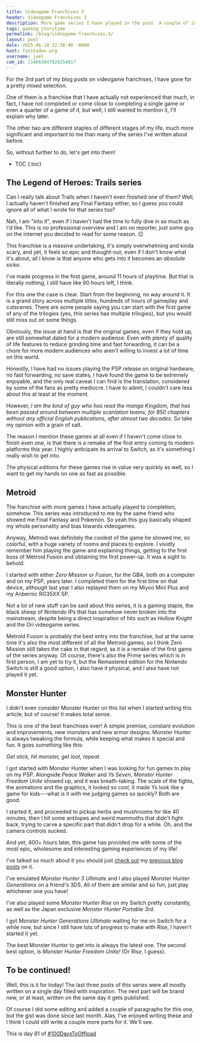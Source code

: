 ```yaml
---
title: Videogame Franchises 3
header: Videogame Franchises 3
description: More game series I have played in the past. A couple of interesting ones this time, including Metroid, the Trails series and Monster Hunter!
tags: gaming storytime
permalink: /blog/videogame-franchises-3/
layout: post
date: 2025-06-10 22:50:00 -0600
host: fosstodon.org
username: joel
com_id: 114663047029254817
---
```


For the 3rd part of my blog posts on videogame franchises, I have gone for a pretty mixed selection. 

One of them is a franchise that I have actually not experienced that much, in fact, I have not completed or come close to completing a single game or even a quarter of a game of it, but well, I still wanted to mention it, I'll explain why later.

The other two are different staples of different stages of my life, much more significant and important to me than many of the series I've written about before.

So, without further to do, let's get into them!



* TOC
{:toc}

## The Legend of Heroes: Trails series

Can I really talk about Trails when I haven't even finished one of them? Well, I actually haven't finished any Final Fantasy either, so I guess you could ignore all of what I wrote for that series too?

Nah, I am "into it", even if I haven't had the time to fully dive in as much as I'd like. This is no professional overview and I am no reporter, just some guy on the internet you decided to read for some reason. 😉

This franchise is a massive undertaking, it's simply overwhelming and kinda scary, and yet, it feels so epic and thought-out, even if I don't know what it's about, all I know is that anyone who gets into it becomes an *absolute sicko.*

I've made progress in the first game, around 11 hours of playtime. But that is literally nothing, I still have like 90 hours left, I think.

For this one the case is clear. Start from the beginning, no way around it. It is a grand story across multiple titles, hundreds of hours of gameplay and cutscenes. There are some people saying you can start with the first game of any of the trilogies (yes, this series has multiple trilogies), but you would still miss out on some things.

Obviously, the issue at hand is that the original games, even if they hold up, are still somewhat dated for a modern audience. Even with plenty of quality of life features to reduce grinding time and fast forwarding, it can be a chore for more modern audiences who aren't willing to invest a lot of time on this world.

Honestly, I have had no issues playing the PSP release on original hardware, no fast forwarding, no save states, I have found the game to be extremely enjoyable, and the only real caveat I can find is the translation, considered by some of the fans as pretty mediocre. I have to admit, I couldn't care less about this at least at the moment.

However, *I am the kind of guy who has read the manga Kingdom, that has been passed around between multiple scanlation teams, for 850 chapters without any official English publications, after almost two decades.* So take my opinion with a grain of salt.

The reason I mention these games at all even if I haven't come close to finish even one, is that there is a remake of the first entry coming to modern platforms this year. I highly anticipate its arrival to Switch, as it's something I really wish to get into.

The physical editions for these games rise in value very quickly as well, so I want to get my hands on one as fast as possible.

## Metroid

The franchise with more games I have actually played to completion, somehow. This series was introduced to me by the same friend who showed me Final Fantasy and Pokemón. So yeah this guy basically shaped my whole personality and bias towards videogames.

Anyway, Metroid was definitely the coolest of the game he showed me, so colorful, with a huge variety of rooms and places to explore. I vividly remember him playing the game and explaining things, getting to the first boss of Metroid Fusion and obtaining the first power-up. It was a sight to behold.

I started with either *Zero Mission* or *Fusion*, for the GBA, both on a computer and on my PSP, years later. I completed them for the first time on that device, although last year I also replayed them on my Miyoo Mini Plus and my Anbernic RG35XX SP.

Not a lot of new stuff can be said about this series, it is a gaming staple, the black sheep of Nintendo IPs that has somehow never broken into the mainstream, despite being a direct inspiration of hits such as *Hollow Knight* and the *Ori* videogame series.

Metroid Fusion is probably the best entry into the franchise, but at the same time it's also the most different of all the Metroid games, so I think Zero Mission still takes the cake in that regard, as it is a remake of the first game of the series anyway. Of course, there's also the Prime series which is in first person, I am yet to try it, but the Remastered edition for the Nintendo Switch is still a good option, I also have it physical, and I also have not played it yet.

## Monster Hunter

I didn't even consider Monster Hunter on this list when I started writing this article, but of course! It makes total sense.

This is one of the best franchises ever! A simple premise, constant evolution and improvements, new monsters and new armor designs. Monster Hunter is always tweaking the formula, while keeping what makes it special and fun. It goes something like this:

*Get stick, hit monster, get loot, repeat.*

I got started with Monster Hunter when I was looking for fun games to play on my PSP. Alongside *Peace Walker* and *Ys Seven*, *Monster Hunter Freedom Unite* showed up, and it was breath-taking. The scale of the fights, the animations and the graphics, it looked so cool, it made Ys look like a game for kids---what is it with me judging games so quickly? Both are good.

I started it, and proceeded to pickup herbs and mushrooms for like 40 minutes, then I hit some antilopes and weird mammoths that didn't fight back, trying to carve a specific part that didn't drop for a while. Oh, and the camera controls sucked.

And yet, 400+ hours later, this game has provided me with some of the most epic, wholesome and interesting gaming experiences of my life!

I've talked so much about it you should just [check out](/blog/returning-to-monster-hunter/) my [previous blog posts](/blog/the-monster-hunter-online-experience/) on it.

I've emulated *Monster Hunter 3 Ultimate* and I also played *Monster Hunter Generations* on a friend's 3DS. All of them are similar and so fun, just play whichever one you have!

I've also played some *Monster Hunter Rise* on my Switch pretty constantly, as well as the Japan exclusive *Monster Hunter Portable 3rd*.

I got *Monster Hunter Generations Ultimate* waiting for me on Switch for a while now, but since I still have lots of progress to make with Rise, I haven't started it yet.

The best Monster Hunter to get into is always the latest one. The second best option, is *Monster Hunter Freedom Unite!* (Or *Rise*, I guess).

## To be continued!

Well, this is it for today! The last three posts of this series were all mostly written on a single day filled with inspiration. The next part will be brand new, or at least, written on the same day it gets published.

Of course I did some editing and added a couple of paragraphs for this one, but the gist was done since last month. Alas, I've enjoyed writing these and I think I could still write a couple more parts for it. We'll see.

This is day 81 of [#100DaysToOffload](https://100daystooffload.com)
